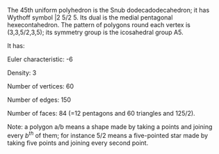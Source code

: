 The 45th uniform polyhedron is the Snub dodecadodecahedron; it has
Wythoff symbol |2 5/2 5. Its dual is the medial pentagonal
hexecontahedron. The pattern of polygons round each vertex is
(3,3,5/2,3,5); its symmetry group is the icosahedral group A5.

It has:

Euler characteristic: -6

Density: 3

Number of vertices: 60

Number of edges: 150

Number of faces: 84 (=12 pentagons and 60 triangles and
12<span>5/2</span>).

Note: a polygon a/b means a shape made by taking a points and joining
every $b^{th}$ of them; for instance 5/2 means a five-pointed star made
by taking five points and joining every second point.
